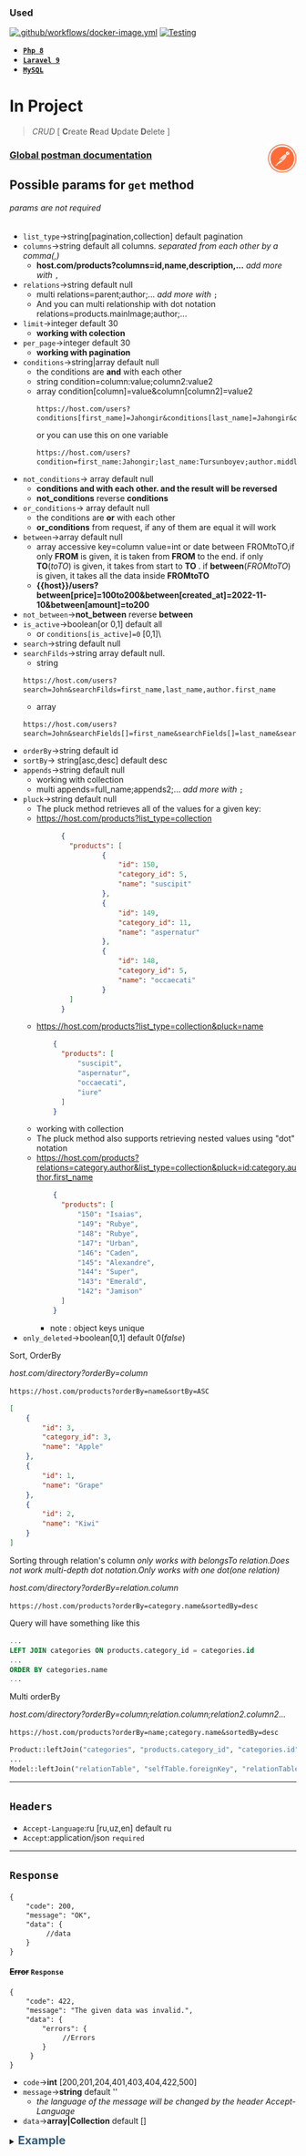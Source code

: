 ### Used
[![.github/workflows/docker-image.yml](https://github.com/TursunboyevJahongir/laravel_api/actions/workflows/docker-image.yml/badge.svg)](https://github.com/TursunboyevJahongir/laravel_api/actions/workflows/docker-image.yml)
[![Testing](https://github.com/TursunboyevJahongir/laravel_api/actions/workflows/tests.yml/badge.svg)](https://github.com/TursunboyevJahongir/laravel_api/actions/workflows/tests.yml)

- **[`Php 8`](https://www.php.net/releases/8.0/ru.php#:~:text=PHP%208.0%20%E2%80%94%20%D0%B1%D0%BE%D0%BB%D1%8C%D1%88%D0%BE%D0%B5%20%D0%BE%D0%B1%D0%BD%D0%BE%D0%B2%D0%BB%D0%B5%D0%BD%D0%B8%D0%B5%20%D1%8F%D0%B7%D1%8B%D0%BA%D0%B0,%D1%82%D0%B8%D0%BF%D0%BE%D0%B2%2C%20%D0%BE%D0%B1%D1%80%D0%B0%D0%B1%D0%BE%D1%82%D0%BA%D0%B5%20%D0%BE%D1%88%D0%B8%D0%B1%D0%BE%D0%BA%20%D0%B8%20%D0%BA%D0%BE%D0%BD%D1%81%D0%B8%D1%81%D1%82%D0%B5%D0%BD%D1%82%D0%BD%D0%BE%D1%81%D1%82%D0%B8.)**
- **[`Laravel 9`](https://laravel.com/)**
- **[`MySQL`](https://www.mysql.com/)**

# In Project

> *CRUD* [ **C**reate **R**ead **U**pdate **D**elete ]

<a href="https://documenter.getpostman.com/view/9990014/UVCCdiSN" target="_blank"><img src="https://github.com/TursunboyevJahongir/click-test-tesk/blob/master/public/postman.svg" align="right" width="50">

### Global postman documentation [](https://documenter.getpostman.com/view/9990014/UVCCdiSN)

[//]: # (> <a href="public/kesh_app.postman_collection.json" download>Postman Collection</a>)

## Possible params for `get` method

###### params are not required

* `list_type`\->string\[pagination,collection\] default pagination
* `columns`\->string default all columns. *separated from each other by a comma(,)*
    * **host.com/products?columns=id,name,description,...** *add more with* `,`
* `relations`\->string default null
    * multi relations=parent;author;... *add more with* `;`
    * And you can multi relationship with dot notation relations=products.mainImage;author;...
* `limit`\->integer default 30
    * **working with colection**
* `per_page`\->integer default 30
    * **working with pagination**
* `conditions`\->string|array default null
    * the conditions are **and** with each other
    * string condition=column:value;column2:value2
    * array condition[column]=value&column[column2]=value2
      ```http request 
      https://host.com/users?conditions[first_name]=Jahongir&conditions[last_name]=Jahongir&conditions[author.middle_name]=Jahongir
      ```
      or you can use this on one variable
      ```http request 
      https://host.com/users?condition=first_name:Jahongir;last_name:Tursunboyev;author.middle_name=doe
      ```
* `not_conditions`\-> array default null
    * **conditions and with each other. and the result will be reversed**
    * **not_conditions** reverse **conditions**
* `or_conditions`-> array default null
    * the conditions are **or** with each other
    * **or_conditions** from request, if any of them are equal it will work
* `between`\->array default null
    * array accessive key=column value=int or date between FROMtoTO,if only **FROM** is given, it is taken from
      **FROM** to the end. if only **TO**(*toTO*) is given, it takes from start to **TO** . if **between**(*FROMtoTO*)
      is given, it takes all the data inside **FROMtoTO**
    * **{{host}}/users?between[price]=100to200&between[created_at]=2022-11-10&between[amount\]=to200**
* `not_between`\->**not_between** reverse **between**
* `is_active`\->boolean\[or 0,1\] default all
    * or `conditions[is_active]=0` \[0,1\]\
* `search`\->string default null
* `searchFilds`->string array default null.
    * string
    ```http request
    https://host.com/users?search=John&searchFilds=first_name,last_name,author.first_name
    ```
   * array
    ```http request
    https://host.com/users?search=John&searchFields[]=first_name&searchFields[]=last_name&searchFields[]=author.first_name
    ```
* `orderBy`\->string default id
* `sortBy`\-> string\[asc,desc\] default desc
* `appends`->string default null
    * working with collection
    * multi appends=full_name;appends2;...  *add more with* `;`
* `pluck`->string default null
  * The pluck method retrieves all of the values for a given key:
  * https://host.com/products?list_type=collection
    ```json
          {
            "products": [
                    {
                        "id": 150,
                        "category_id": 5,
                        "name": "suscipit"
                    },
                    {
                        "id": 149,
                        "category_id": 11,
                        "name": "aspernatur"
                    },
                    {
                        "id": 148,
                        "category_id": 5,
                        "name": "occaecati"
                    }
            ]
          }
    ```
  * https://host.com/products?list_type=collection&pluck=name
      ```json
          {
            "products": [
                "suscipit",
                "aspernatur",
                "occaecati",
                "iure"
            ]
          }
      ```
  * working with collection
  * The pluck method also supports retrieving nested values using "dot" notation
  * https://host.com/products?relations=category.author&list_type=collection&pluck=id:category.author.first_name
    ```json
        {
          "products": [
              "150": "Isaias",
              "149": "Rubye",
              "148": "Rubye",
              "147": "Urban",
              "146": "Caden",
              "145": "Alexandre",
              "144": "Super",
              "143": "Emerald",
              "142": "Jamison"
          ]
        }
    ```
    * note : object keys unique
* `only_deleted`\->boolean\[0,1\] default 0(*false*)

Sort, OrderBy

*host.com/directory?orderBy=column*

`https://host.com/products?orderBy=name&sortBy=ASC`

```json
[
    {
        "id": 3,
        "category_id": 3,
        "name": "Apple"
    },
    {
        "id": 1,
        "name": "Grape"
    },
    {
        "id": 2,
        "name": "Kiwi"
    }
]
```

Sorting through relation's column *only works with belongsTo relation.Does not work multi-depth dot notation.Only works
with one dot(one relation)*

*host.com/directory?orderBy=relation.column*

`https://host.com/products?orderBy=category.name&sortedBy=desc`

Query will have something like this

```sql
...
LEFT JOIN categories ON products.category_id = categories.id
...
ORDER BY categories.name
...
```

Multi orderBy

*host.com/directory?orderBy=column;relation.column;relation2.column2...*

`https://host.com/products?orderBy=name;category.name&sortedBy=desc`

```php
Product::leftJoin("categories", "products.category_id", "categories.id")->orderBy('name','desc')->orderBy('categories.name','desc');
...
Model::leftJoin("relationTable", "selfTable.foreignKey", "relationTable.ownerKey")->orderBy('column')->orderBy('relationTable.column')...;

```

* * *

## `Headers`

* `Accept-Language`:ru \[ru,uz,en\] default ru
* `Accept`:application/json `required`

* * *

## `Response`

```
{
    "code": 200,
    "message": "OK",
    "data": {
         //data
    }
}

```

#### ~~Error~~ `Response`

```
{
    "code": 422,
    "message": "The given data was invalid.",
    "data": {
        "errors": {
             //Errors
        }
     }
}

```

* `code`\->**int** \[200,201,204,401,403,404,422,500\]
* `message`\->**string** default ''
    * *the language of the message will be changed by the header Accept-Language*
* `data`\->**array|Collection** default \[\]

<details><summary><b style="color:#355C7D;font-size:20px">Example</b></summary>

```
- Profile RU
- User CRUD --- set role
- Category CRUD
- Role CRUD //todo
- Product CRUD //todo
```

</details>

